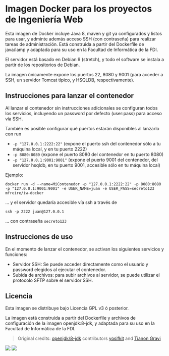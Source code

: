 # Imagen Docker para los proyectos de Ingeniería Web

Esta imagen de Docker incluye Java 8, maven y git ya configurados y listos para usar, y adminte además acceso SSH (con contraseña) para realizar tareas de administración. Está construida a partir del Dockerfile de java/lamp y adaptada para su uso en la Facultad de Informática de la FDI.

El servidor está basado en Debian 9 (stretch), y todo el software se instala a partir de los repositorios de Debian.

La imagen únicamente expone los puertos 22, 8080 y 9001 (para acceder a SSH, un servidor Tomcat típico, y HSQLDB, respectivamente).

## Instrucciones para lanzar el contenedor

Al lanzar el contenedor sin instrucciones adicionales se configuran todos los servicios, incluyendo un password por defecto (user:pass) para acceso vía SSH.

También es posible configurar qué puertos estarán disponibles al lanzarlo con run

* `-p "127.0.0.1:2222:22"` (expone el puerto ssh del contenedor sólo a tu máquina local, y en tu puerto 2222)
* `-p 8080:8080` (expone el puerto 8080 del contenedor en tu puerto 8080)
* `-p "127.0.0.1:9001:9001"` (expone el puerto 9001 del contenedor, del servidor hsqldb, en tu puerto 9001, accesible sólo en tu máquina local)

Ejemplo:

```
docker run -d --name=MiContenedor -p "127.0.0.1:2222:22" -p 8080:8080 -p "127.0.0.1:9001:9001" -e USER_NAME=juan -e USER_PASS=secreto123 mfreire/iw-docker
```

... y el servidor quedaría accesible vía ssh a través de 

```
ssh -p 2222 juan@127.0.0.1
```

... con contraseña `secreto123`

## Instrucciones de uso

En el momento de lanzar el contenedor, se activan los siguientes servicios y funciones:

* Servidor SSH: Se puede acceder directamente como el usuario y password elegidos al ejecutar el contenedor.
* Subida de archivos: para subir archivos al servidor, se puede utilizar el protocolo SFTP sobre el servidor SSH.

## Licencia

Esta imagen se distribuye bajo Licencia GPL v3 ó posterior. 

La imagen está construida a partir del Dockerfile y archivos de configuración de la imagen openjdk:8-jdk, y adaptada para su uso en la Facultad de Informática de la FDI.

> Original credits: [openjdk/8-jdk](https://github.com/docker-library/openjdk/blob/master/8/jdk/Dockerfile) contributors [yosifkit](https://github.com/yosifkit) and [Tianon Gravi](https://github.com/tianon)

[![](https://images.microbadger.com/badges/image/mfreire/iw-docker.svg)](https://microbadger.com/images/mfreire/iw-docker "Get your own image badge on microbadger.com") [![](https://images.microbadger.com/badges/version/mfreire/iw-docker.svg)](https://microbadger.com/images/mfreire/iw-docker "Get your own version badge on microbadger.com")
